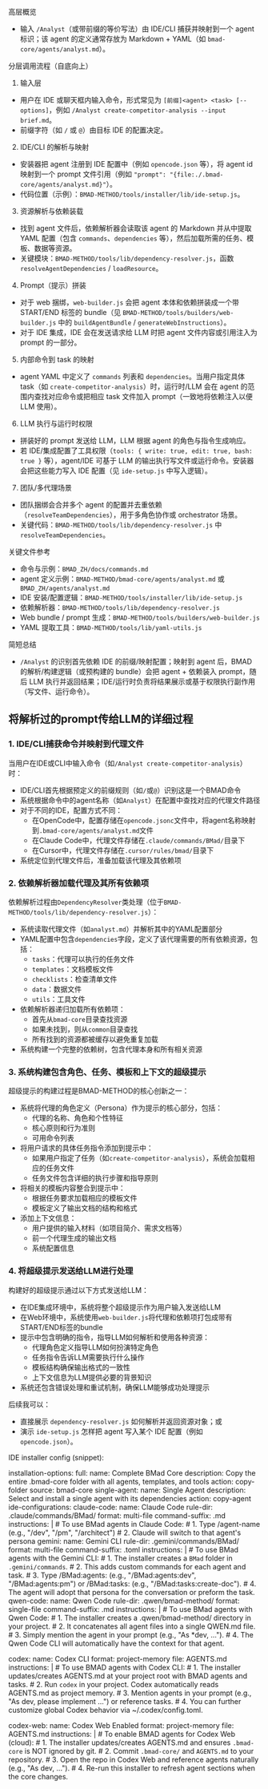 ﻿高层概览

- 输入 `/Analyst`（或带前缀的等价写法）由 IDE/CLI 捕获并映射到一个 agent 标识；该 agent 的定义通常存放为 Markdown + YAML（如 `bmad-core/agents/analyst.md`）。

分层调用流程（自底向上）

1) 输入层
- 用户在 IDE 或聊天框内输入命令，形式常见为 `[前缀]<agent> <task> [--options]`，例如 `/Analyst create-competitor-analysis --input brief.md`。
- 前缀字符（如 `/` 或 `@`）由目标 IDE 的配置决定。

2) IDE/CLI 的解析与映射
- 安装器把 agent 注册到 IDE 配置中（例如 `opencode.json` 等），将 agent id 映射到一个 prompt 文件引用（例如 `"prompt": "{file:./.bmad-core/agents/analyst.md}"`）。
- 代码位置（示例）：`BMAD-METHOD/tools/installer/lib/ide-setup.js`。

3) 资源解析与依赖装载
- 找到 agent 文件后，依赖解析器会读取该 agent 的 Markdown 并从中提取 YAML 配置（包含 `commands`、`dependencies` 等），然后加载所需的任务、模板、数据等资源。
- 关键模块：`BMAD-METHOD/tools/lib/dependency-resolver.js`，函数 `resolveAgentDependencies` / `loadResource`。

4) Prompt（提示）拼装
- 对于 web 捆绑，`web-builder.js` 会把 agent 本体和依赖拼装成一个带 START/END 标签的 bundle（见 `BMAD-METHOD/tools/builders/web-builder.js` 中的 `buildAgentBundle` / `generateWebInstructions`）。
- 对于 IDE 集成，IDE 会在发送请求给 LLM 时把 agent 文件内容或引用注入为 prompt 的一部分。

5) 内部命令到 task 的映射
- agent YAML 中定义了 `commands` 列表和 `dependencies`。当用户指定具体 task（如 `create-competitor-analysis`）时，运行时/LLM 会在 agent 的范围内查找对应命令或把相应 task 文件加入 prompt（一致地将依赖注入以便 LLM 使用）。

6) LLM 执行与运行时权限
- 拼装好的 prompt 发送给 LLM，LLM 根据 agent 的角色与指令生成响应。
- 若 IDE/集成配置了工具权限（`tools: { write: true, edit: true, bash: true }` 等），agent/IDE 可基于 LLM 的输出执行写文件或运行命令。安装器会把这些能力写入 IDE 配置（见 `ide-setup.js` 中写入逻辑）。

7) 团队/多代理场景
- 团队捆绑会合并多个 agent 的配置并去重依赖（`resolveTeamDependencies`），用于多角色协作或 orchestrator 场景。
- 关键代码：`BMAD-METHOD/tools/lib/dependency-resolver.js` 中 `resolveTeamDependencies`。

关键文件参考

- 命令与示例：`BMAD_ZH/docs/commands.md`
- agent 定义示例：`BMAD-METHOD/bmad-core/agents/analyst.md` 或 `BMAD_ZH/agents/analyst.md`
- IDE 安装/配置逻辑：`BMAD-METHOD/tools/installer/lib/ide-setup.js`
- 依赖解析器：`BMAD-METHOD/tools/lib/dependency-resolver.js`
- Web bundle / prompt 生成：`BMAD-METHOD/tools/builders/web-builder.js`
- YAML 提取工具：`BMAD-METHOD/tools/lib/yaml-utils.js`

简短总结

- `/Analyst` 的识别首先依赖 IDE 的前缀/映射配置；映射到 agent 后，BMAD 的解析/构建逻辑（或预构建的 bundle）会把 agent + 依赖装入 prompt，随后 LLM 执行并返回结果；IDE/运行时负责将结果展示或基于权限执行副作用（写文件、运行命令）。

## 将解析过的prompt传给LLM的详细过程

### 1. IDE/CLI捕获命令并映射到代理文件

当用户在IDE或CLI中输入命令（如`/Analyst create-competitor-analysis`）时：
- IDE/CLI首先根据预定义的前缀规则（如`/`或`@`）识别这是一个BMAD命令
- 系统根据命令中的agent名称（如`Analyst`）在配置中查找对应的代理文件路径
- 对于不同的IDE，配置方式不同：
  - 在OpenCode中，配置存储在`opencode.jsonc`文件中，将agent名称映射到`.bmad-core/agents/analyst.md`文件
  - 在Claude Code中，代理文件存储在`.claude/commands/BMad/`目录下
  - 在Cursor中，代理文件存储在`.cursor/rules/bmad/`目录下
- 系统定位到代理文件后，准备加载该代理及其依赖项

### 2. 依赖解析器加载代理及其所有依赖项

依赖解析过程由`DependencyResolver`类处理（位于`BMAD-METHOD/tools/lib/dependency-resolver.js`）：
- 系统读取代理文件（如`analyst.md`）并解析其中的YAML配置部分
- YAML配置中包含`dependencies`字段，定义了该代理需要的所有依赖资源，包括：
  - `tasks`：代理可以执行的任务文件
  - `templates`：文档模板文件
  - `checklists`：检查清单文件
  - `data`：数据文件
  - `utils`：工具文件
- 依赖解析器递归加载所有依赖项：
  - 首先从`bmad-core`目录查找资源
  - 如果未找到，则从`common`目录查找
  - 所有找到的资源都被缓存以避免重复加载
- 系统构建一个完整的依赖树，包含代理本身和所有相关资源

### 3. 系统构建包含角色、任务、模板和上下文的超级提示

超级提示的构建过程是BMAD-METHOD的核心创新之一：
- 系统将代理的角色定义（Persona）作为提示的核心部分，包括：
  - 代理的名称、角色和个性特征
  - 核心原则和行为准则
  - 可用命令列表
- 将用户请求的具体任务指令添加到提示中：
  - 如果用户指定了任务（如`create-competitor-analysis`），系统会加载相应的任务文件
  - 任务文件包含详细的执行步骤和指导原则
- 将相关的模板内容整合到提示中：
  - 根据任务要求加载相应的模板文件
  - 模板定义了输出文档的结构和格式
- 添加上下文信息：
  - 用户提供的输入材料（如项目简介、需求文档等）
  - 前一个代理生成的输出文档
  - 系统配置信息

### 4. 将超级提示发送给LLM进行处理

构建好的超级提示通过以下方式发送给LLM：
- 在IDE集成环境中，系统将整个超级提示作为用户输入发送给LLM
- 在Web环境中，系统使用`web-builder.js`将代理和依赖项打包成带有START/END标签的bundle
- 提示中包含明确的指令，指导LLM如何解析和使用各种资源：
  - 代理角色定义指导LLM如何扮演特定角色
  - 任务指令告诉LLM需要执行什么操作
  - 模板结构确保输出格式的一致性
  - 上下文信息为LLM提供必要的背景知识
- 系统还包含错误处理和重试机制，确保LLM能够成功处理提示

后续我可以：
- 直接展示 `dependency-resolver.js` 如何解析并返回资源对象；或
- 演示 `ide-setup.js` 怎样把 agent 写入某个 IDE 配置（例如 `opencode.json`）。



IDE installer config (snippet):

installation-options:
  full:
    name: Complete BMad Core
    description: Copy the entire .bmad-core folder with all agents, templates, and tools
    action: copy-folder
    source: bmad-core
  single-agent:
    name: Single Agent
    description: Select and install a single agent with its dependencies
    action: copy-agent
ide-configurations:
  claude-code:
    name: Claude Code
    rule-dir: .claude/commands/BMad/
    format: multi-file
    command-suffix: .md
    instructions: |
      # To use BMad agents in Claude Code:
      # 1. Type /agent-name (e.g., "/dev", "/pm", "/architect")
      # 2. Claude will switch to that agent's persona
  gemini:
    name: Gemini CLI
    rule-dir: .gemini/commands/BMad/
    format: multi-file
    command-suffix: .toml
    instructions: |
      # To use BMad agents with the Gemini CLI:
      # 1. The installer creates a `BMad` folder in `.gemini/commands`.
      # 2. This adds custom commands for each agent and task.
      # 3. Type /BMad:agents:<agent-name> (e.g., "/BMad:agents:dev", "/BMad:agents:pm") or /BMad:tasks:<task-name> (e.g., "/BMad:tasks:create-doc").
      # 4. The agent will adopt that persona for the conversation or preform the task.
  qwen-code:
    name: Qwen Code
    rule-dir: .qwen/bmad-method/
    format: single-file
    command-suffix: .md
    instructions: |
      # To use BMad agents with Qwen Code:
      # 1. The installer creates a .qwen/bmad-method/ directory in your project.
      # 2. It concatenates all agent files into a single QWEN.md file.
      # 3. Simply mention the agent in your prompt (e.g., "As *dev, ...").
      # 4. The Qwen Code CLI will automatically have the context for that agent.

  codex:
    name: Codex CLI
    format: project-memory
    file: AGENTS.md
    instructions: |
      # To use BMAD agents with Codex CLI:
      # 1. The installer updates/creates AGENTS.md at your project root with BMAD agents and tasks.
      # 2. Run `codex` in your project. Codex automatically reads AGENTS.md as project memory.
      # 3. Mention agents in your prompt (e.g., "As dev, please implement ...") or reference tasks.
      # 4. You can further customize global Codex behavior via ~/.codex/config.toml.

  codex-web:
    name: Codex Web Enabled
    format: project-memory
    file: AGENTS.md
    instructions: |
      # To enable BMAD agents for Codex Web (cloud):
      # 1. The installer updates/creates AGENTS.md and ensures `.bmad-core` is NOT ignored by git.
      # 2. Commit `.bmad-core/` and `AGENTS.md` to your repository.
      # 3. Open the repo in Codex Web and reference agents naturally (e.g., "As dev, ...").
      # 4. Re-run this installer to refresh agent sections when the core changes.